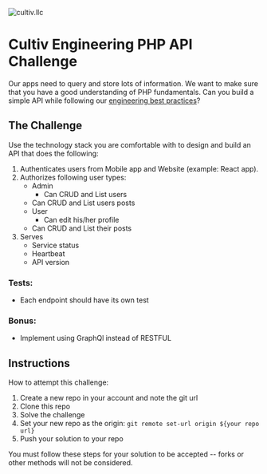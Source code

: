 ![cultiv.llc](https://i.imgur.com/XIN25KK.png)

Cultiv Engineering PHP API Challenge
==

Our apps need to query and store lots of information. We want to make sure that you have a good understanding of PHP fundamentals. Can you build a simple API while following our [engineering best practices](https://github.com/cultiv-tech/onboarding/blob/master/README.md)?

## The Challenge

Use the technology stack you are comfortable with to design and build an API that does the following:
1. Authenticates users from Mobile app and Website (example: React app).
2. Authorizes following user types:
	- Admin
		- Can CRUD and List users
    - Can CRUD and List users posts
	- User
		- Can edit his/her profile
    - Can CRUD and List their posts
3. Serves
	- Service status
	- Heartbeat
	- API version

### Tests:
- Each endpoint should have its own test

### Bonus:
- Implement using GraphQl instead of RESTFUL


## Instructions

How to attempt this challenge:

1) Create a new repo in your account and note the git url
2) Clone this repo
3) Solve the challenge
4) Set your new repo as the origin: `git remote set-url origin ${your repo url}`
5) Push your solution to your repo

You must follow these steps for your solution to be accepted -- forks or other methods will not be considered.
